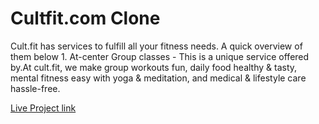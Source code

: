 # Cultfit.com Clone

<p>Cult.fit has services to fulfill all your fitness needs. A quick overview of them below 1. At-center Group classes - This is a unique service offered by.At cult.fit, we make group workouts fun, daily food healthy & tasty, mental fitness easy with yoga & meditation, and medical & lifestyle care hassle-free.<p/>

<a href="https://capable-dragon-d91ac8.netlify.app">
  Live Project link
  <a/>
